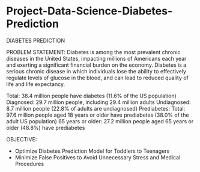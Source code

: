 # Project-Data-Science-Diabetes-Prediction

DIABETES PREDICTION

PROBLEM STATEMENT: Diabetes is among the most prevalent chronic diseases in the United States, impacting millions of Americans each year and exerting a significant financial burden on the economy. Diabetes is a serious chronic disease in which individuals lose the ability to effectively regulate levels of glucose in the blood, and can lead to reduced quality of life and life expectancy.

Total: 38.4 million people have diabetes (11.6% of the US population)
Diagnosed: 29.7 million people, including 29.4 million adults
Undiagnosed: 8.7 million people (22.8% of adults are undiagnosed)
Prediabetes: Total: 97.6 million people aged 18 years or older have prediabetes (38.0% of the adult US population) 65 years or older: 27.2 million people aged 65 years or older (48.8%) have prediabetes

OBJECTIVE:
- Optimize Diabetes Prediction Model for Toddlers to Teenagers
- Minimize False Positives to Avoid Unnecessary Stress and Medical Procedures
